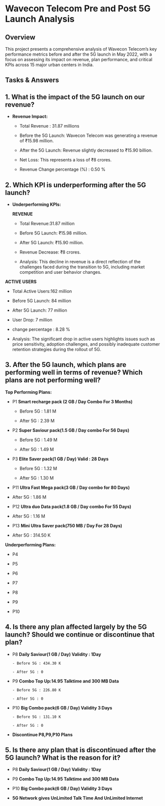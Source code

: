 # Wavecon Telecom Pre and Post 5G Launch Analysis

## Overview

This project presents a comprehensive analysis of Wavecon Telecom’s key performance metrics before and after the 5G launch in May 2022, with a focus on assessing its impact on revenue, plan performance, and critical KPIs across 15 major urban centers in India.

## Tasks & Answers

## 1. What is the impact of the 5G launch on our revenue?

- **Revenue Impact:**
  
  - Total Revenue : 31.87 millions

  - Before the 5G Launch: Wavecon Telecom was generating a revenue of ₹15.98 million.

  - After the 5G Launch: Revenue slightly decreased to ₹15.90 billion.

  - Net Loss: This represents a loss of ₹8 crores.

  - Revenue Change percentage (%) : 0.50 %

## 2. Which KPI is underperforming after the 5G launch?

- **Underperforming KPIs:**

  **REVENUE**
 
  - Total Revenue:31.87 million
  
  - Before 5G Launch: ₹15.98 million.
  
  - After 5G Launch: ₹15.90 million.
  
  - Revenue Decrease: ₹8 crores.

  - Analysis: This decline in revenue is a direct reflection of the challenges faced during the transition to 5G, including market competition and user behavior changes.

 **ACTIVE USERS**

  - Total Active Users:162 million

  - Before 5G Launch: 84 million
  
  - After 5G Launch: 77 million

  - User Drop: 7 million

  - change percentage : 8.28 %

  - Analysis: The significant drop in active users highlights issues such as price sensitivity, adoption challenges, and possibly inadequate customer retention strategies during the rollout of 5G.

  ## 3. After the 5G launch, which plans are performing well in terms of revenue? Which plans are not performing well?

  **Top Performing Plans:**

  - P1  **Smart recharge pack (2 GB / Day Combo For 3 Months)**
  
      - Before 5G : 1.81 M
   
      - After 5G : 2.39 M 

  - P2  **Super Saviour pack(1.5 GB / Day combo For 56 Days)**

      - Before 5G : 1.49 M
   
      - After 5G : 1.49 M 

  - P3  **Elite Saver pack(1 GB / Day) Valid : 28 Days**

      - Before 5G : 1.32 M
   
      - After 5G : 1.30 M 

  - P11  **Ultra Fast Mega pack(3 GB / Day combo for 80 Days)**

   - After 5G : 1.86 M 

  - P12  **Ultra duo Data pack(1.8 GB / Day combo For 55 Days)**

   - After 5G : 1.16 M 

  - P13  **Mini Ultra Saver pack(750 MB / Day For 28 Days)**

   - After 5G : 314.50 K 

**Underperforming Plans:**

- P4

- P5

- P6

- P7

- P8

- P9

- P10

## 4. Is there any plan affected largely by the 5G launch? Should we continue or discontinue that plan?

- P8  **Daily Saviour(1 GB / Day) Validity : 1Day**

      - Before 5G : 434.30 K
   
      - After 5G : 0

- P9  **Combo Top Up:14.95 Talktime and 300 MB Data**

      - Before 5G : 226.80 K
   
      - After 5G : 0 

- P10  **Big Combo pack(6 GB / Day) Validity 3 Days**

      - Before 5G : 131.10 K
   
      - After 5G : 0

- **Discontinue P8,P9,P10 Plans**

## 5. Is there any plan that is discontinued after the 5G launch? What is the reason for it?

- P8  **Daily Saviour(1 GB / Day) Validity : 1Day**

- P9  **Combo Top Up:14.95 Talktime and 300 MB Data**

- P10  **Big Combo pack(6 GB / Day) Validity 3 Days**

- **5G Network gives UnLimited Talk Time And UnLimited Internet**
